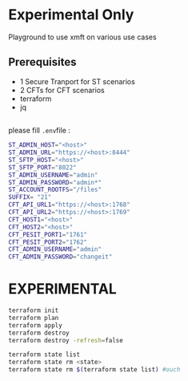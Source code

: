 # Experimental Only 

Playground to use xmft on various use cases 

## Prerequisites

- 1 Secure Tranport for ST scenarios
- 2 CFTs for CFT scenarios
- terraform
- jq 

##

please fill `.env`file :

```sh
ST_ADMIN_HOST="<host>"
ST_ADMIN_URL="https://<host>:8444"
ST_SFTP_HOST="<host>"
ST_SFTP_PORT="8022"
ST_ADMIN_USERNAME="admin"
ST_ADMIN_PASSWORD="admin*"
ST_ACCOUNT_ROOTFS="/files"
SUFFIX= "21"
CFT_API_URL1="https://<host>:1768"
CFT_API_URL2="https://<host>:1769"
CFT_HOST1="<host>"
CFT_HOST2="<host>"
CFT_PESIT_PORT1="1761"
CFT_PESIT_PORT2="1762"
CFT_ADMIN_USERNAME="admin"
CFT_ADMIN_PASSWORD="changeit"
```

# EXPERIMENTAL

```sh
terraform init
terraform plan
terraform apply
terraform destroy
terraform destroy -refresh=false

terraform state list
terraform state rm <state>
terraform state rm $(terraform state list) #ouch
```
